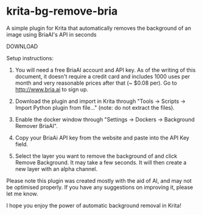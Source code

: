 # krita-bg-remove-bria
A simple plugin for Krita that automatically removes the background of an image using BriaAI's API in seconds

DOWNLOAD

Setup instructions:
  1. You will need a free BriaAI account and API key. As of the writing of this document, it doesn't require a credit card and includes 1000 uses per month and very reasonable prices after that (~ $0.08 per). Go to http://www.bria.ai to sign up.

  2. Download the plugin and import in Krita through "Tools -> Scripts -> Import Python plugin from file..." (note: do not extract the files).

  3. Enable the docker window through "Settings -> Dockers -> Background Remover BriaAI".

  4. Copy your BriaAi API key from the website and paste into the API Key field.

  5. Select the layer you want to remove the background of and click Remove Background. It may take a few seconds. It will then create a new layer with an alpha channel.


Please note this plugin was created mostly with the aid of AI, and may not be optimised properly. If you have any suggestions on improving it, please let me know.

I hope you enjoy the power of automatic background removal in Krita!
